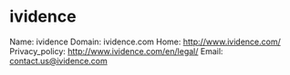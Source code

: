 
# ividence

Name: ividence
Domain: ividence.com
Home: http://www.ividence.com/
Privacy_policy: http://www.ividence.com/en/legal/
Email: contact.us@ividence.com
